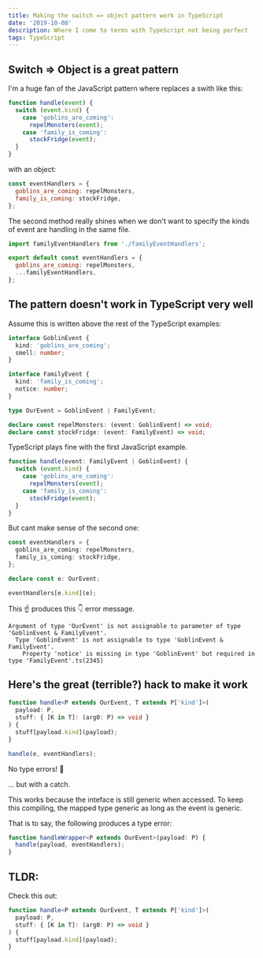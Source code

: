 ```yaml
---
title: Making the switch => object pattern work in TypeScript
date: '2019-10-08'
description: Where I come to terms with TypeScript not being perfect
tags: TypeScript
---
```


## Switch => Object is a great pattern

I'm a huge fan of the JavaScript pattern where replaces a swith like this:

```js
function handle(event) {
  switch (event.kind) {
    case 'goblins_are_coming':
      repelMonsters(event);
    case 'family_is_coming':
      stockFridge(event);
  }
}
```

with an object:

```js
const eventHandlers = {
  goblins_are_coming: repelMonsters,
  family_is_coming: stockFridge,
};
```

The second method really shines when we don't want to specify the kinds of event are handling in the same file.

```js
import familyEventHandlers from './familyEventHandlers';

export default const eventHandlers = {
  goblins_are_coming: repelMonsters,
  ...familyEventHandlers,
};
```

## The pattern doesn't work in TypeScript very well

Assume this is written above the rest of the TypeScript examples:

```ts
interface GoblinEvent {
  kind: 'goblins_are_coming';
  smell: number;
}

interface FamilyEvent {
  kind: 'family_is_coming';
  notice: number;
}

type OurEvent = GoblinEvent | FamilyEvent;

declare const repelMonsters: (event: GoblinEvent) => void;
declare const stockFridge: (event: FamilyEvent) => void;
```

TypeScript plays fine with the first JavaScript example.

```ts
function handle(event: FamilyEvent | GoblinEvent) {
  switch (event.kind) {
    case 'goblins_are_coming':
      repelMonsters(event);
    case 'family_is_coming':
      stockFridge(event);
  }
}
```

But cant make sense of the second one:

```ts
const eventHandlers = {
  goblins_are_coming: repelMonsters,
  family_is_coming: stockFridge,
};

declare const e: OurEvent;

eventHandlers[e.kind](e);
```

This ☝ produces this 👇 error message.

```
Argument of type 'OurEvent' is not assignable to parameter of type 'GoblinEvent & FamilyEvent'.
  Type 'GoblinEvent' is not assignable to type 'GoblinEvent & FamilyEvent'.
    Property 'notice' is missing in type 'GoblinEvent' but required in type 'FamilyEvent'.ts(2345)

```

## Here's the great (terrible?) hack to make it work

```ts
function handle<P extends OurEvent, T extends P['kind']>(
  payload: P,
  stuff: { [K in T]: (arg0: P) => void }
) {
  stuff[payload.kind](payload);
}

handle(e, eventHandlers);
```

No type errors! 🎊

... but with a catch.

This works because the inteface is still generic when accessed. To keep this compiling, the mapped type generic as long as the event is generic.

That is to say, the following produces a type error:

```ts
function handleWrapper<P extends OurEvent>(payload: P) {
  handle(payload, eventHandlers);
}
```

## TLDR:

Check this out:

```ts
function handle<P extends OurEvent, T extends P['kind']>(
  payload: P,
  stuff: { [K in T]: (arg0: P) => void }
) {
  stuff[payload.kind](payload);
}
```

